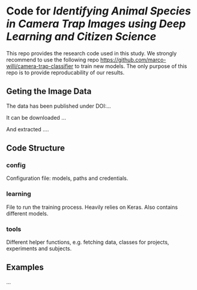 # Code for _Identifying Animal Species in Camera Trap Images using Deep Learning and Citizen Science_

This repo provides the research code used in this study. We strongly recommend to use the following repo
https://github.com/marco-willi/camera-trap-classifier to train new models. The only purpose of this repo is to provide reproducability of our results.


## Geting the Image Data

The data has been published under DOI:...

It can be downloaded ...

And extracted ....

## Code Structure

### config
Configuration file: models, paths and credentials.

### learning
File to run the training process. Heavily relies on Keras. Also contains different models.

### tools
Different helper functions, e.g. fetching data, classes for projects, experiments and subjects.

## Examples

...
